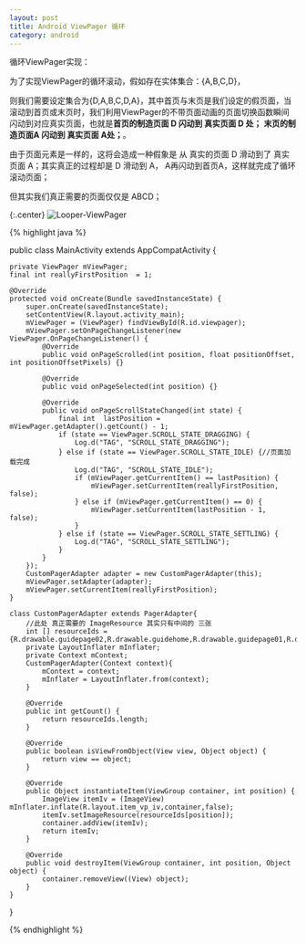 ```yaml
---
layout: post
title: Android ViewPager 循环
category: android
---
```


循环ViewPager实现：

为了实现ViewPager的循环滚动，假如存在实体集合：{A,B,C,D}，

则我们需要设定集合为{D,A,B,C,D,A}，其中首页与末页是我们设定的假页面，当滚动到首页或末页时，我们利用ViewPager的不带页面动画的页面切换函数瞬间闪动到对应真实页面，也就是**首页的制造页面 D 闪动到 真实页面 D 处；** **末页的制造页面A 闪动到 真实页面 A处；**。

由于页面元素是一样的，这将会造成一种假象是 从 真实的页面 D 滑动到了 真实页面 A；其实真正的过程却是 D 滑动到 A， A再闪动到首页A，这样就完成了循环滚动页面；

但其实我们真正需要的页面仅仅是 ABCD；


{:.center}
![Looper-ViewPager](http://7xqncp.com1.z0.glb.clouddn.com/assets%2Fimg%2F20160101%2Flooperviewpager.png)


{%  highlight java  %}

public class MainActivity extends AppCompatActivity {

    private ViewPager mViewPager;
    final int reallyFirstPosition  = 1;

    @Override
    protected void onCreate(Bundle savedInstanceState) {
        super.onCreate(savedInstanceState);
        setContentView(R.layout.activity_main);
        mViewPager = (ViewPager) findViewById(R.id.viewpager);
        mViewPager.setOnPageChangeListener(new ViewPager.OnPageChangeListener() {
            @Override
            public void onPageScrolled(int position, float positionOffset, int positionOffsetPixels) {}

            @Override
            public void onPageSelected(int position) {}

            @Override
            public void onPageScrollStateChanged(int state) {
                final int  lastPosition = mViewPager.getAdapter().getCount() - 1;
                if (state == ViewPager.SCROLL_STATE_DRAGGING) {
                    Log.d("TAG", "SCROLL_STATE_DRAGGING");
                } else if (state == ViewPager.SCROLL_STATE_IDLE) {//页面加载完成
                    Log.d("TAG", "SCROLL_STATE_IDLE");
                    if (mViewPager.getCurrentItem() == lastPosition) {
                        mViewPager.setCurrentItem(reallyFirstPosition, false);
                    } else if (mViewPager.getCurrentItem() == 0) {
                        mViewPager.setCurrentItem(lastPosition - 1, false);
                    }
                } else if (state == ViewPager.SCROLL_STATE_SETTLING) {
                    Log.d("TAG", "SCROLL_STATE_SETTLING");
                }
            }
        });
        CustomPagerAdapter adapter = new CustomPagerAdapter(this);
        mViewPager.setAdapter(adapter);
        mViewPager.setCurrentItem(reallyFirstPosition);
    }

    class CustomPagerAdapter extends PagerAdapter{
        //此处 真正需要的 ImageResource 其实只有中间的 三张  
        int [] resourceIds = {R.drawable.guidepage02,R.drawable.guidehome,R.drawable.guidepage01,R.drawable.guidepage02,R.drawable.guidehome};
        private LayoutInflater mInflater;
        private Context mContext;
        CustomPagerAdapter(Context context){
            mContext = context;
            mInflater = LayoutInflater.from(context);
        }

        @Override
        public int getCount() {
            return resourceIds.length;
        }

        @Override
        public boolean isViewFromObject(View view, Object object) {
            return view == object;
        }

        @Override
        public Object instantiateItem(ViewGroup container, int position) {
            ImageView itemIv = (ImageView) mInflater.inflate(R.layout.item_vp_iv,container,false);
            itemIv.setImageResource(resourceIds[position]);
            container.addView(itemIv);
            return itemIv;
        }

        @Override
        public void destroyItem(ViewGroup container, int position, Object object) {
            container.removeView((View) object);
        }
    }
}


{% endhighlight %}